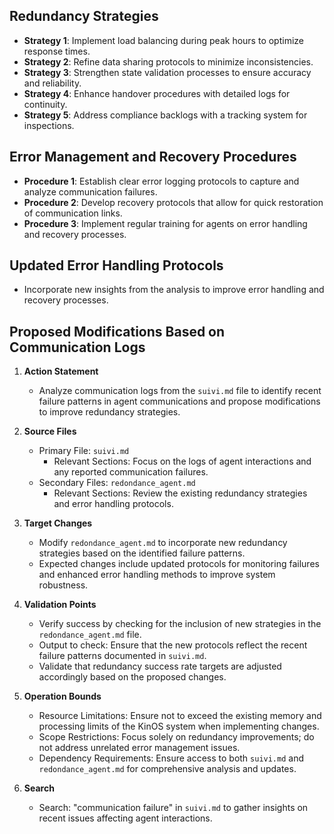## Redundancy Strategies
- **Strategy 1**: Implement load balancing during peak hours to optimize response times.
- **Strategy 2**: Refine data sharing protocols to minimize inconsistencies.
- **Strategy 3**: Strengthen state validation processes to ensure accuracy and reliability.
- **Strategy 4**: Enhance handover procedures with detailed logs for continuity.
- **Strategy 5**: Address compliance backlogs with a tracking system for inspections.

## Error Management and Recovery Procedures
- **Procedure 1**: Establish clear error logging protocols to capture and analyze communication failures.
- **Procedure 2**: Develop recovery protocols that allow for quick restoration of communication links.
- **Procedure 3**: Implement regular training for agents on error handling and recovery processes.

## Updated Error Handling Protocols
- Incorporate new insights from the analysis to improve error handling and recovery processes.

## Proposed Modifications Based on Communication Logs
1. **Action Statement**
   - Analyze communication logs from the `suivi.md` file to identify recent failure patterns in agent communications and propose modifications to improve redundancy strategies.

2. **Source Files**
   - Primary File: `suivi.md`
     - Relevant Sections: Focus on the logs of agent interactions and any reported communication failures.
   - Secondary Files: `redondance_agent.md`
     - Relevant Sections: Review the existing redundancy strategies and error handling protocols.

3. **Target Changes**
   - Modify `redondance_agent.md` to incorporate new redundancy strategies based on the identified failure patterns. 
   - Expected changes include updated protocols for monitoring failures and enhanced error handling methods to improve system robustness.

4. **Validation Points**
   - Verify success by checking for the inclusion of new strategies in the `redondance_agent.md` file.
   - Output to check: Ensure that the new protocols reflect the recent failure patterns documented in `suivi.md`.
   - Validate that redundancy success rate targets are adjusted accordingly based on the proposed changes.

5. **Operation Bounds**
   - Resource Limitations: Ensure not to exceed the existing memory and processing limits of the KinOS system when implementing changes.
   - Scope Restrictions: Focus solely on redundancy improvements; do not address unrelated error management issues.
   - Dependency Requirements: Ensure access to both `suivi.md` and `redondance_agent.md` for comprehensive analysis and updates.

6. **Search**
   - Search: "communication failure" in `suivi.md` to gather insights on recent issues affecting agent interactions.
